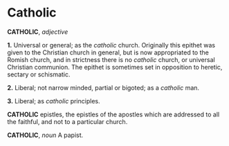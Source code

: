 # Catholic

**CATHOLIC**, _adjective_

**1.** Universal or general; as the _catholic_ church. Originally this epithet was given to the Christian church in general, but is now appropriated to the Romish church, and in strictness there is no _catholic_ church, or universal Christian communion. The epithet is sometimes set in opposition to heretic, sectary or schismatic.

**2.** Liberal; not narrow minded, partial or bigoted; as a _catholic_ man.

**3.** Liberal; as _catholic_ principles.

**CATHOLIC** epistles, the epistles of the apostles which are addressed to all the faithful, and not to a particular church.

**CATHOLIC**, _noun_ A papist.